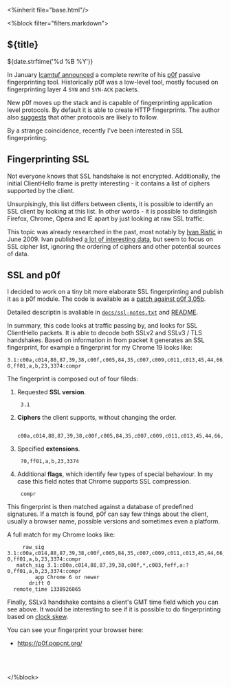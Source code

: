 <%inherit file="base.html"/>


<article>
<%block filter="filters.markdown">

${title}
====================================

<div class="date">${date.strftime('%d %B %Y')}</div>

In January [lcamtuf announced][1] a complete rewrite of his [p0f][]
passive fingerprinting tool. Historically p0f was a low-level tool,
mostly focused on fingerprinting layer 4 `SYN` and `SYN-ACK` packets.

  [1]: http://lcamtuf.blogspot.co.uk/2012/01/p0f-is-back.html
  [p0f]: http://lcamtuf.coredump.cx/p0f3/

New p0f moves up the stack and is capable of fingerprinting
application level protocols. By default it is able to create HTTP
fingerprints. The author also [suggests][] that other protocols are
likely to follow.

  [suggests]: https://github.com/p0f/p0f/blob/8f6712ec32dd745dd0f3749b3dd8738179c8680b/docs/README#L105
  
By a strange coincidence, recently I've been interested in SSL
fingerprinting.

Fingerprinting SSL
------------------

Not everyone knows that SSL handshake is not encrypted. Additionally,
the initial ClientHello frame is pretty interesting - it contains a
list of ciphers supported by the client.

Unsurpisingly, this list differs between clients, it is possible to
identify an SSL client by looking at this list. In other words - it is
possible to distingish Firefox, Chrome, Opera and IE apart by just
looking at raw SSL traffic.

This topic was already researched in the past, most notably by
[Ivan Ristić][ir] in June 2009. Ivan published
[a lot of interesting data](http://blog.ivanristic.com/2009/07/examples-of-the-information-collected-from-ssl-handshakes.html),
but seem to focus on SSL cipher list, ignoring the ordering of ciphers
and other potential sources of data.

 [ir]: http://blog.ivanristic.com/2009/06/http-client-fingerprinting-using-ssl-handshake-analysis.html

SSL and p0f
-----------

I decided to work on a tiny bit more elaborate SSL fingerprinting and
publish it as a p0f module. The code is available as a
[patch against p0f 3.05b](https://gist.github.com/2721464).

Detailed descriptin is avaliable in
[`docs/ssl-notes.txt`](https://github.com/majek/p0f/blob/6b1570c6caf8e6c4de0d67e72eb6892030223b01/docs/ssl-notes.txt)
and
[README](https://github.com/majek/p0f/blob/6b1570c6caf8e6c4de0d67e72eb6892030223b01/docs/README#L716).

In summary, this code looks at traffic passing by, and looks for SSL
ClientHello packets. It is able to decode both SSLv2 and SSLv3 / TLS
handshakes. Based on information in from packet it generates an SSL
fingerprint, for example a fingerprint for my Chrome 19 looks like:

    3.1:c00a,c014,88,87,39,38,c00f,c005,84,35,c007,c009,c011,c013,45,44,66,33,32,c00c,c00e,c002,c004,96,41,5,4,2f,c008,c012,16,13,c00d,c003,feff,a:?0,ff01,a,b,23,3374:compr

The fingerprint is composed out of four fileds:

1. Requested **SSL version**.

        3.1

2. **Ciphers** the client supports, without changing the order.

        c00a,c014,88,87,39,38,c00f,c005,84,35,c007,c009,c011,c013,45,44,66,33,32,c00c,c00e,c002,c004,96,41,5,4,2f,c008,c012,16,13,c00d,c003,feff,a

3. Specified **extensions**.

        ?0,ff01,a,b,23,3374

4. Additional **flags**, which identify few types of special
   behaviour. In my case this field notes that Chrome supports SSL
   compression.

        compr


This fingerprint is then matched against a database of predefined
signatures. If a match is found, p0f can say few things about the
client, usually a browser name, possible versions and sometimes even a
platform.

A full match for my Chrome looks like:

         raw_sig 3.1:c00a,c014,88,87,39,38,c00f,c005,84,35,c007,c009,c011,c013,45,44,66,33,32,c00c,c00e,c002,c004,96,41,5,4,2f,c008,c012,16,13,c00d,c003,feff,a:?0,ff01,a,b,23,3374:compr
       match_sig 3.1:c00a,c014,88,87,39,38,c00f,*,c003,feff,a:?0,ff01,a,b,23,3374:compr
             app Chrome 6 or newer
           drift 0
      remote_time 1338926865


Finally, SSLv3 handshake contains a client's GMT time field which you
can see above. It would be interesting to see if it is possible to do
fingerprinting based on
[clock skew](http://www.caida.org/publications/papers/2005/fingerprinting/KohnoBroidoClaffy05-devicefingerprinting.pdf).


You can see your fingerprint your browser here:

 * https://p0f.popcnt.org/
 
<br>
<br>

</%block>
</article>
